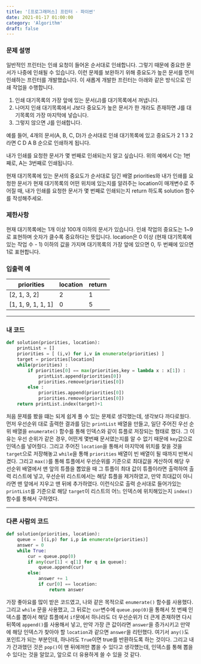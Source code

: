 ```yaml
---
title: '[프로그래머스] 프린터 - 파이썬'
date: 2021-01-17 01:00:00
category: 'Algorithm'
draft: false
---
```


### 문제 설명

일반적인 프린터는 인쇄 요청이 들어온 순서대로 인쇄합니다. 그렇기 때문에 중요한 문서가 나중에 인쇄될 수 있습니다. 이런 문제를 보완하기 위해 중요도가 높은 문서를 먼저 인쇄하는 프린터를 개발했습니다. 이 새롭게 개발한 프린터는 아래와 같은 방식으로 인쇄 작업을 수행합니다.

1. 인쇄 대기목록의 가장 앞에 있는 문서(J)를 대기목록에서 꺼냅니다.
2. 나머지 인쇄 대기목록에서 J보다 중요도가 높은 문서가 한 개라도 존재하면 J를 대기목록의 가장 마지막에 넣습니다.
3. 그렇지 않으면 J를 인쇄합니다.

예를 들어, 4개의 문서(A, B, C, D)가 순서대로 인쇄 대기목록에 있고 중요도가 2 1 3 2 라면 C D A B 순으로 인쇄하게 됩니다.

내가 인쇄를 요청한 문서가 몇 번째로 인쇄되는지 알고 싶습니다. 위의 예에서 C는 1번째로, A는 3번째로 인쇄됩니다.

현재 대기목록에 있는 문서의 중요도가 순서대로 담긴 배열 priorities와 내가 인쇄를 요청한 문서가 현재 대기목록의 어떤 위치에 있는지를 알려주는 location이 매개변수로 주어질 때, 내가 인쇄를 요청한 문서가 몇 번째로 인쇄되는지 return 하도록 solution 함수를 작성해주세요.

### 제한사항

현재 대기목록에는 1개 이상 100개 이하의 문서가 있습니다.
인쇄 작업의 중요도는 1~9로 표현하며 숫자가 클수록 중요하다는 뜻입니다.
location은 0 이상 (현재 대기목록에 있는 작업 수 - 1) 이하의 값을 가지며 대기목록의 가장 앞에 있으면 0, 두 번째에 있으면 1로 표현합니다.

### 입출력 예

| priorities         | location | return |
| ------------------ | -------- | ------ |
| [2, 1, 3, 2]       | 2        | 1      |
| [1, 1, 9, 1, 1, 1] | 0        | 5      |

---

### 내 코드

```python
def solution(priorities, location):
    printList = []
    priorities = [ (i,v) for i,v in enumerate(priorities) ]
    target = priorities[location]
    while(priorities) :
        if priorities[0] == max(priorities,key = lambda x : x[1]) :
            printList.append(priorities[0])
            priorities.remove(priorities[0])
        else :
            priorities.append(priorities[0])
            priorities.remove(priorities[0])
    return printList.index(target)+1
```

처음 문제를 봤을 떄는 되게 쉽게 풀 수 있는 문제로 생각했는데, 생각보다 까다로웠다. 먼저 우선순위 대로 출력한 결과를 담는 `printList` 배열을 만들고, 일단 주어진 우선 순위 배열을 `enumerate()` 함수를 통해 인덱스와 같이 튜플로 저장되는 형태로 했다. 그 이유는 우선 순위가 같은 경우, 어떤게 몇번째 문서였는지를 알 수 없기 때문에 `key`값으로 인덱스를 넣어줬다. 그리고 주어진 `location`을 통해서 마지막에 위치를 찾을 것을 `target`으로 저장해놓고 `while`을 통해 `priorities` 배열이 빈 배열이 될 때까지 반복시켰다. 그리고 `max()`를 통해 튜플에서 우선순위를 기준으로 최대값을 계산하여 해당 우선순위 배열에서 맨 앞의 튜플을 뽑았을 때 그 튜플이 최대 값이 튜플이라면 출력하여 출력 리스트에 넣고, 우선순위 리스트에서는 해당 튜플을 제거하였고, 만약 최대값이 아니라면 맨 앞에서 지우고 맨 뒤에 추가하였다. 이런식으로 출력 순서대로 들어가있는 `printList`를 기준으로 해당 `target`이 리스트의 어느 인덱스에 위치해있는지 `index()`함수를 통해서 구하였다.

---

### 다른 사람의 코드

```python
def solution(priorities, location):
    queue =  [(i,p) for i,p in enumerate(priorities)]
    answer = 0
    while True:
        cur = queue.pop(0)
        if any(cur[1] < q[1] for q in queue):
            queue.append(cur)
        else:
            answer += 1
            if cur[0] == location:
                return answer
```

가장 좋아요를 많이 받은 코드였고, 나와 같은 목적으로 `enumerate()` 함수를 사용했다. 그리고 `while` 문을 사용했고, 그 뒤로는 `cur`변수에 `queue.pop(0)`을 통해서 첫 번째 인덱스를 뽑아서 해당 튜플에서 `if`문에서 하나라도 더 우선순위가 더 큰게 존재하면 다시 뒤쪽에 `append()`를 사용해서 넣고, 만약 가장 큰 값이라면 `answer`을 증가시키고 만약에 해당 인덱스가 찾아야 할 `location`과 같으면 `answer`을 리턴했다. 여기서 `any()`도 포인트가 되는 부분인데, 하나라도 `True`이면 true를 반환하도록 하는 것이다. 그리고 내가 간과했던 것은 `pop()`이 맨 뒤에꺼만 뽑을 수 있다고 생각헀는데, 인덱스를 통해 뽑을 수 있다는 것을 알았고, 앞으로 더 유용하게 쓸 수 있을 것 같다. 